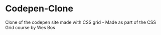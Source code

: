 # Codepen-Clone
Clone of the codepen site made with CSS grid - Made as part of the CSS Grid course by Wes Bos
